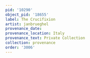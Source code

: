 ```yaml
---
pid: '10290'
object_pid: '18655'
label: The Crucifixion
artist: janbrueghel
provenance_date:
provenance_location: Italy
provenance_text: Private Collection
collection: provenance
order: '3006'
---
```

